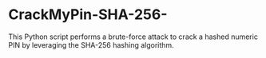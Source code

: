 # CrackMyPin-SHA-256-
This Python script performs a brute-force attack to crack a hashed numeric PIN by leveraging the SHA-256 hashing algorithm.
